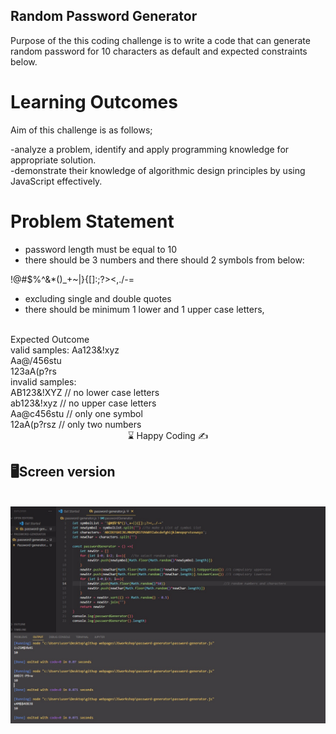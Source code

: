 ## Random Password Generator

Purpose of the this coding challenge is to write a code that can generate random password for 10 characters
as default and expected constraints below.

# Learning Outcomes

Aim of this challenge is as follows;

 -analyze a problem, identify and apply programming knowledge for appropriate solution.<br>
 -demonstrate their knowledge of algorithmic design principles by using JavaScript effectively.<br>
 
# Problem Statement
- password length must be equal to 10 <br>
- there should be 3 numbers and there should 2 symbols from below:<br>

!@#$%^&*()\_+~|}{[]:;?><,./-=

- excluding single and double quotes<br>
- there should be minimum 1 lower and 1 upper case letters,<br>

<br>
Expected Outcome
<br>
valid samples:
Aa123&!xyz<br>
Aa@/456stu<br>
123aA(p?rs<br>
invalid samples: <br>
AB123&!XYZ // no lower case letters<br>
ab123&!xyz // no upper case letters<br>
Aa@c456stu // only one symbol<br>
12aA(p?rsz // only two numbers<br>
<center> ⌛ Happy Coding  ✍ </center>

## 🖥️Screen version
<br>
<img src="./password.jpg" align="left" alt="desktop_version">


